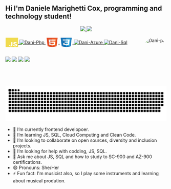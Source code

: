 ## Hi I'm Daniele Marighetti Cox, programming and technology student!
<div align="center">
  <a href="https://github.com/danielecox">
  <img height="180em" src="https://github-readme-stats.vercel.app/api?username=danielecox&show_icons=true&theme=dracula&include_all_commits=true&count_private=true"/>
  <img height="180em" src="https://github-readme-stats.vercel.app/api/top-langs/?username=danielecox&layout=compact&langs_count=7&theme=dracula"/>
</div>
<div style="display: inline_block"><br>
  <img align="center" alt="Dani-Js" height="30" width="40" src="https://raw.githubusercontent.com/devicons/devicon/master/icons/javascript/javascript-plain.svg">
  <img align="center" alt="Dani-Php" height="30" width="40" src="https://cdn.jsdelivr.net/gh/devicons/devicon/icons/php/php-original.svg">

  <img align="center" alt="Dani-HTML" height="30" width="40" src="https://raw.githubusercontent.com/devicons/devicon/master/icons/html5/html5-original.svg">
  <img align="center" alt="Dani-CSS" height="30" width="40" src="https://raw.githubusercontent.com/devicons/devicon/master/icons/css3/css3-original.svg">
  <img align="center" alt="Dani-Azure" height="30" width="40" src="https://cdn.jsdelivr.net/gh/devicons/devicon/icons/azure/azure-original.svg">
<img align="center" alt="Dani-Sql"  height="30" width="40" fill = "white" src="https://cdn.svgapi.com/vector/13344/sql-file-format.svg"> 
  <img align="right" alt="Dani-pic" height="150" style="border-radius:50px;" src="https://scontent.fgru5-1.fna.fbcdn.net/v/t1.6435-9/124425720_3707709649252683_2936127301229722807_n.jpg?_nc_cat=102&ccb=1-7&_nc_sid=174925&_nc_eui2=AeGirBUeOY7pIJxPpnAf1fjC4b-9pffcu4Phv72l99y7g8q4TXYZtLEmHypF9mqzdsV2u22iNXZi4iY-2E8MvsMe&_nc_ohc=YySdfzNOB04AX-pLebA&_nc_ht=scontent.fgru5-1.fna&oh=00_AT-gy_xY_ceUscxSDM1i_yhWtbw_Stf4KSLDgemq2DlFIQ&oe=630C35F9">
</div>
  
  ##
 
<div> 
  <a href="https://instagram.com/dn_cox" target="_blank"><img src="https://img.shields.io/badge/-Instagram-%23E4405F?style=for-the-badge&logo=instagram&logoColor=white" target="_blank"></a>
 	<a href="https://www.twitch.tv/techno_butch" target="_blank"><img src="https://img.shields.io/badge/Twitch-9146FF?style=for-the-badge&logo=twitch&logoColor=white" target="_blank"></a>
  <a href = "mailto:danielecox@gmail.com"><img src="https://img.shields.io/badge/-Gmail-%23333?style=for-the-badge&logo=gmail&logoColor=white" target="_blank"></a>
  <a href="https://www.linkedin.com/in/danielemarighetticox" target="_blank"><img src="https://img.shields.io/badge/-LinkedIn-%230077B5?style=for-the-badge&logo=linkedin&logoColor=white" target="_blank"></a> 
 
  ![Snake animation](https://github.com/danielecox/danielecox/blob/output/github-contribution-grid-snake.svg)
  
- 🔭 I’m currently frontend developoer.
- 🌱 I’m learning JS, SQL, Cloud Computing and Clean Code.
- 👯 I’m looking to collaborate on open sources, diversity and inclusion projects.
- 🤔 I’m looking for help with codding, JS, SQL.
- 💬 Ask me about JS, SQL and how to study to SC-900 and AZ-900 certifications.
- 😄 Pronouns: She/Her
- ⚡ Fun fact: I'm musicist also, so I play some instruments and learning about musical prodution.
</div>
